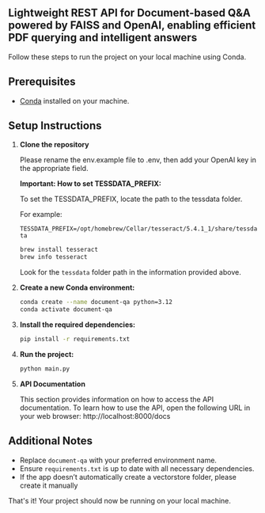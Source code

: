 ## Lightweight REST API for Document-based Q&A powered by FAISS and OpenAI, enabling efficient PDF querying and intelligent answers

Follow these steps to run the project on your local machine using Conda.

## Prerequisites

- [Conda](https://docs.conda.io/projects/conda/en/latest/user-guide/install/index.html) installed on your machine.

## Setup Instructions

1. **Clone the repository**

   Please rename the env.example file to .env, then add your OpenAI key in the appropriate field.
   

   **Important: How to set TESSDATA_PREFIX:**

   To set the TESSDATA_PREFIX, locate the path to the tessdata folder. 
   
   For example:

   `TESSDATA_PREFIX=/opt/homebrew/Cellar/tesseract/5.4.1_1/share/tessdata`
      
    ```sh
    brew install tesseract
    brew info tesseract
    ```

    Look for the `tessdata` folder path in the information provided above.

2. **Create a new Conda environment:**
    ```sh
    conda create --name document-qa python=3.12
    conda activate document-qa
    ```

3. **Install the required dependencies:**
    ```sh
    pip install -r requirements.txt
    ```

4. **Run the project:**
    ```sh
    python main.py
    ```

5. **API Documentation**

    This section provides information on how to access the API documentation.
    To learn how to use the API, open the following URL in your web browser:
    http://localhost:8000/docs


## Additional Notes

- Replace `document-qa` with your preferred environment name.
- Ensure `requirements.txt` is up to date with all necessary dependencies.
- If the app doesn’t automatically create a vectorstore folder, please create it manually
  
That's it! Your project should now be running on your local machine.
